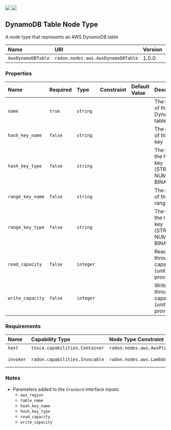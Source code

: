 ![](https://img.shields.io/badge/Status:-RELEASED-green)
![](https://img.shields.io/badge/%20-DEPLOYABLE-blueviolet)

## DynamoDB Table Node Type

A node type that represents an AWS DynamoDB table

| Name | URI | Version | Derived From |
|:---- |:--- |:------- |:------------ |
| `AwsDynamoDBTable` | `radon.nodes.aws.AwsDynamoDBTable` | 1.0.0 | `tosca.nodes.Database` |

### Properties	

| Name | Required | Type | Constraint | Default Value | Description |	
|:---- |:-------- |:---- |:---------- |:------------- |:----------- |	
| `name` | `true` | `string` |   |   | The name of the AWS DynamoDB table |
| `hash_key_name` | `false` | `string` |   |   | The name of the hash key |
| `hash_key_type` | `false` | `string` |   |   | The type of the hash key {STRING, NUMBER, BINARY} |
| `range_key_name` | `false` | `string` |   |   | The name of the range key |
| `range_key_type` | `false` | `string` |   |   | The type of the range key {STRING, NUMBER, BINARY} |
| `read_capacity` | `false` | `integer` |   |   | Read throughput capacity (units) to provision |
| `write_capacity` | `false` | `integer` |   |   | Write throughput capacity (units) to provision |


### Requirements

| Name | Capability Type | Node Type Constraint | Relationship Type | Occurrences |
|:---- |:--------------- |:-------------------- |:----------------- |:------------|
| `host` | `tosca.capabilities.Container` | `radon.nodes.aws.AwsPlatform` | `tosca.relationships.HostedOn`| [1, 1] |
| `invoker` | `radon.capabilities.Invocable` | `radon.nodes.aws.LambdaFunction` | `radon.relationships.aws.Triggers`| [0, UNBOUNDED] |

### Notes

* Parameters added to the `Standard` interface inputs:
    * `aws_region`
    * `table_name`
    * `hash_key_name`
    * `hash_key_type`
    * `read_capacity`
    * `write_capacity`
